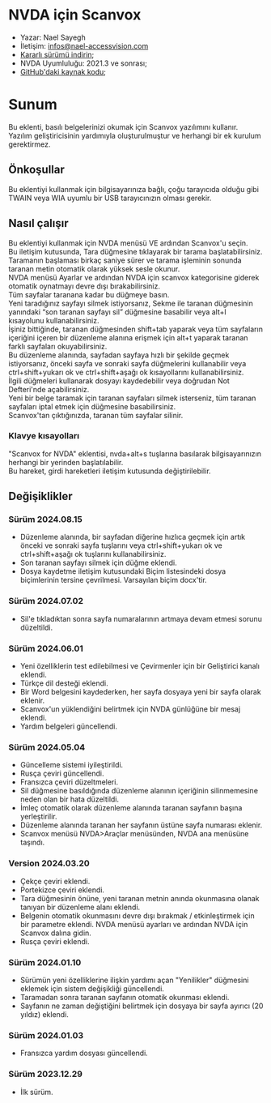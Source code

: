 # NVDA için Scanvox

* Yazar: Nael Sayegh
* İletişim: [infos@nael-accessvision.com](mailto:infos@nael-accessvision.com)
* [Kararlı sürümü indirin][1];
* NVDA Uyumluluğu: 2021.3 ve sonrası;
* [GitHub'daki kaynak kodu][2];

# Sunum

Bu eklenti, basılı belgelerinizi okumak için Scanvox yazılımını kullanır. Yazılım geliştiricisinin yardımıyla oluşturulmuştur ve herhangi bir ek kurulum gerektirmez.

## Önkoşullar 

Bu eklentiyi kullanmak için bilgisayarınıza bağlı, çoğu tarayıcıda olduğu gibi TWAIN veya WIA uyumlu bir USB tarayıcınızın olması gerekir.

## Nasıl çalışır

Bu eklentiyi kullanmak için NVDA menüsü VE ardından Scanvox'u seçin.  
Bu iletişim kutusunda, Tara düğmesine tıklayarak bir tarama başlatabilirsiniz.  
Taramanın başlaması birkaç saniye sürer ve tarama işleminin sonunda taranan metin otomatik olarak yüksek sesle okunur.  
NVDA menüsü Ayarlar ve ardından NVDA için scanvox kategorisine giderek otomatik oynatmayı devre dışı bırakabilirsiniz.  
Tüm sayfalar taranana kadar bu düğmeye basın.  
Yeni taradığınız sayfayı silmek istiyorsanız, Sekme ile  taranan düğmesinin yanındaki “son taranan sayfayı sil” düğmesine basabilir veya alt+l kısayolunu kullanabilirsiniz.  
İşiniz bittiğinde, taranan düğmesinden shift+tab yaparak veya tüm sayfaların içeriğini içeren bir düzenleme alanına erişmek için alt+t yaparak taranan farklı sayfaları okuyabilirsiniz.  
Bu düzenleme alanında, sayfadan sayfaya hızlı bir şekilde geçmek istiyorsanız, önceki sayfa ve sonraki sayfa düğmelerini kullanabilir veya ctrl+shift+yukarı ok ve ctrl+shift+aşağı ok kısayollarını kullanabilirsiniz.  
İlgili düğmeleri kullanarak dosyayı kaydedebilir veya doğrudan Not Defteri'nde açabilirsiniz.  
Yeni bir belge taramak için taranan sayfaları silmek isterseniz, tüm taranan sayfaları iptal etmek için düğmesine basabilirsiniz.  
Scanvox'tan çıktığınızda, taranan tüm sayfalar silinir.  

### Klavye kısayolları

"Scanvox for NVDA" eklentisi, nvda+alt+s tuşlarına basılarak bilgisayarınızın herhangi bir yerinden başlatılabilir.  
Bu hareket, girdi hareketleri iletişim kutusunda değiştirilebilir.

## Değişiklikler

### Sürüm 2024.08.15

  * Düzenleme alanında, bir sayfadan diğerine hızlıca geçmek için artık önceki ve sonraki sayfa tuşlarını veya ctrl+shift+yukarı ok ve ctrl+shift+aşağı ok tuşlarını kullanabilirsiniz.
  * Son taranan sayfayı silmek için düğme eklendi.
  * Dosya kaydetme iletişim kutusundaki Biçim listesindeki dosya biçimlerinin tersine çevrilmesi. Varsayılan biçim docx'tir.

### Sürüm 2024.07.02

  * Sil'e tıkladıktan sonra sayfa numaralarının artmaya devam etmesi sorunu düzeltildi.

### Sürüm 2024.06.01

  * Yeni özelliklerin test edilebilmesi ve Çevirmenler için bir Geliştirici kanalı eklendi.
  * Türkçe dil desteği eklendi.
  * Bir Word belgesini kaydederken, her sayfa dosyaya yeni bir sayfa olarak eklenir.
  * Scanvox'un yüklendiğini belirtmek için NVDA günlüğüne bir mesaj eklendi.
  * Yardım belgeleri güncellendi.

### Sürüm 2024.05.04

  * Güncelleme sistemi iyileştirildi.
  * Rusça çeviri güncellendi.
  * Fransızca çeviri düzeltmeleri.
  * Sil düğmesine basıldığında düzenleme alanının içeriğinin silinmemesine neden olan bir hata düzeltildi.
  * İmleç otomatik olarak düzenleme alanında taranan sayfanın başına yerleştirilir.
  * Düzenleme alanında taranan her sayfanın üstüne sayfa numarası eklenir.
  * Scanvox menüsü NVDA>Araçlar menüsünden, NVDA ana menüsüne taşındı.

### Version 2024.03.20

  * Çekçe çeviri eklendi.
  * Portekizce çeviri eklendi.
  * Tara düğmesinin önüne, yeni taranan metnin anında okunmasına olanak tanıyan bir düzenleme alanı eklendi.
  * Belgenin otomatik okunmasını devre dışı bırakmak / etkinleştirmek için bir parametre eklendi. NVDA menüsü ayarları ve ardından NVDA için Scanvox dalına gidin.
  * Rusça çeviri eklendi.

### Sürüm 2024.01.10

  * Sürümün yeni özelliklerine ilişkin yardımı açan "Yenilikler" düğmesini eklemek için sistem değişikliği güncellendi.
  * Taramadan sonra taranan sayfanın otomatik okunması eklendi.
  * Sayfanın ne zaman değiştiğini belirtmek için dosyaya bir sayfa ayırıcı (20 yıldız) eklendi.

### Sürüm 2024.01.03

  * Fransızca yardım dosyası güncellendi.

### Sürüm 2023.12.29

  * İlk sürüm.

[1]: https://github.com/Nael-Sayegh/scanvox-for-nvda/releases/download/2024.08.15/scanvox-2024.08.15.nvda-addon

[2]: https://github.com/Nael-Sayegh/scanvox-for-nvda